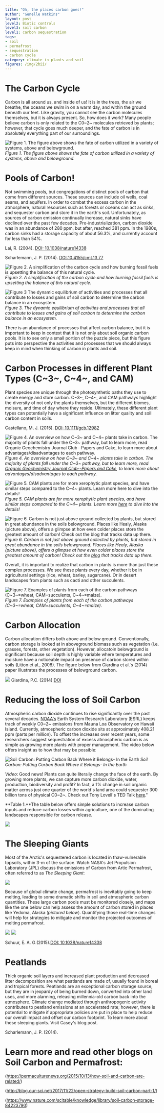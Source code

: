 ```yaml
---
title: "Oh, the places carbon goes!"
author: "Genelle Watkins"
layout: post
level2: Biotic controls
level3: soil carbon
level1: carbon sequestration
tags:
- soil
- permafrost
- sequestration
- carbon cycle
category: climate in plants and soil
figures: /img/2bii/
---
```


# The Carbon Cycle

Carbon is all around us, and inside of us! It is in the trees, the air we breathe, the oceans we swim in on a warm day, and within the ground beneath our feet. Like gravity, you cannot see the carbon molecules themselves, but it is always present. So, how does it work? Many people believe carbon is only related to the C0~2~ molecules retrieved by plants; however, that cycle goes much deeper, and the fate of carbon is in absolutely everything part of our surroundings.

![**Figure 1.** The figure above shows the fate of carbon utilized in a variety of systems, above and belowground.]({{site.baseurl}}{{page.figures}}Belowground_Carbon.jpg)
*Figure 1. The figure above shows the fate of carbon utilized in a variety of systems, above and belowground.*

# Pools of Carbon!
Not swimming pools, but congregations of distinct pools of carbon that come from different sources. These sources can include oil wells, coal seams, and aquifers. In order to combat the excess carbon in the atmosphere, natural resources such as forests or oceans can act as sinks, and sequester carbon and store it in the earth's soil. Unfortunately, as sources of carbon emission continually increase, natural sinks have declined over the past few decades. Pre-industrialization, carbon dioxide was in an abundance of 280 ppm, but after, reached 381 ppm. In the 1980s, carbon sinks had a storage capacity of about 56.3%, and currently account for less than 54%.

Lai, R. (2004). [DOI: 10.1038/nature14338](https://www.nature.com/articles/nature14338)




Scharlemann, J. P. (2014). [DOI:10.4155/cmt.13.77](https://doi.org/10.4155/cmt.13.77) 







![**Figure 2.** A simplification of the carbon cycle and how burning fossil fuels is upsetting the balance of this natural cycle.]({{site.baseurl}}{{page.figures}}BFF.jpg)
*Figure 2. A simplification of the carbon cycle and how burning fossil fuels is upsetting the balance of this natural cycle.*




![**Figure 3** The dynamic equilibrium of activities and processes that all contribute to losses and gains of soil carbon to determine the carbon balance in an ecosystem.]({{site.baseurl}}{{page.figures}}Dynamic_Equilibrium.jpg)
*Figure 3. The dynamic equilibrium of activities and processes that all contribute to losses and gains of soil carbon to determine the carbon balance in an ecosystem.*


There is an abundance of processes that affect carbon balance, but it is important to keep in context that it is not only about soil organic carbon pools. It is to see only a small portion of the puzzle piece, but this figure puts into perspective the activities and processes that we should always keep in mind when thinking of carbon in plants and soil.

# Carbon Processes in different Plant Types (C~3~, C~4~, and CAM)
Plant species are unique through the photosynthetic paths they use to create energy and store carbon. C~3~, C~4~, and CAM pathways highlight the diversity of not only the plants themselves, but the different biomes, moisure, and time of day where they reside. Ultimately, these different plant types can potentially have a significant influence on litter quality and soil carbon content in soils.

Castellano, M. J. (2015). [DOI: 10.1111/gcb.12982](https://lib.dr.iastate.edu/cgi/viewcontent.cgi?referer=https://scholar.google.com/scholar?hl=en&as_sdt=0%2C5&q=Integrating+plant+litter+quality%2C+soil+organic+matter+stabilization%2C+and+the+carbon+saturation+concept.%C2%A0Global+change+biology%2C%C2%A021%289%29%2C+3200-3209.&btnG=&httpsredir=1&article=1099&context=agron_pubs)

![**Figure 4.** An overview on how C~3~ and C~4~  plants take in carbon. The majority of plants fall under the C~3~ pathway, but to learn more, read [Organic Geochemistry Journal Club--Papers and Cake](https://papersandcake.wordpress.com/2015/10/27/the-leaf-wax-composition-and-stable-carbon-isotope-values-of-conifers-should-we-care/), to learn more about advantages/disadvantages to each pathway.]({{site.baseurl}}{{page.figures}}C3_C4_Pathways.jpg)
*Figure 4. An overview on how C~3~ and C~4~  plants take in carbon. The majority of plants fall under the C~3~ pathway, but to learn more, read [Organic Geochemistry Journal Club--Papers and Cake](https://papersandcake.wordpress.com/2015/10/27/the-leaf-wax-composition-and-stable-carbon-isotope-values-of-conifers-should-we-care/), to learn more about advantages/disadvantages to each pathway.*

![**Figure 5.** CAM plants are for more xerophytic plant species, and have similar steps compared to the C~4~ plants. Learn more [here](http://lifeofplant.blogspot.com/2011/10/c4-and-cam-photosynthesis.html) to dive into the details!]({{site.baseurl}}{{page.figures}}CAM_Pathway.jpg)
*Figure 5. CAM plants are for more xerophytic plant species, and have similar steps compared to the C~4~ plants. Learn more [here](http://lifeofplant.blogspot.com/2011/10/c4-and-cam-photosynthesis.html) to dive into the details!*

![Figure 6. Carbon is not just above ground collected by plants, but stored in great abundance in the soils belowground. Places like Healy, Alaska (_picture above_), offers a glimpse at how even colder places store the greatest amount of carbon! Check out the [blog](https://www.polartrec.com/expeditions/carbon-balance-in-warming-and-drying-tundra/journals/2011-05-03) that tracks data up there.]({{site.baseurl}}{{page.figures}}Healy_Alaska.jpg)
*Figure 6. Carbon is not just above ground collected by plants, but stored in great abundance in the soils belowground. Places like Healy, Alaska (_picture above_), offers a glimpse at how even colder places store the greatest amount of carbon! Check out the [blog](https://www.polartrec.com/expeditions/carbon-balance-in-warming-and-drying-tundra/journals/2011-05-03) that tracks data up there.*

Overall, it is important to realize that carbon in plants is more than just these complex processes. We see these plants every day, whether it be in agricultural settings (rice, wheat, barley, sugarcane). Or in desert landscapes from plants such as cacti and other succulents.

![Figure 7. Examples of plants from each of the carbon pathways (C~3~=wheat, CAM=succulents, C~4~=maize).]({{site.baseurl}}{{page.figures}}C3_C4_CAM.jpg)
*Figure 7. Examples of plants from each of the carbon pathways (C~3~=wheat, CAM=succulents, C~4~=maize).*

# Carbon Allocation
Carbon allocation differs both above and below ground. Conventionally, carbon storage is looked at in aboveground biomass such as vegetation (i.e. grasses, forests, other vegetation). However, allocatoin belowground is significant because soil depth is highly variable where temperatures and moisture have a noticeable impact on presence of carbon stored within soils (Litton et al., 2008). The figure below from Giardina et al.'s (2014) paper illustrates the processes of belowground carbon.

![]({{site.baseurl}}{{page.figures}}GPP_Giardina_2014.png)
Giardina, P.C. (2014) [DOI](https://www.nature.com/articles/nclimate2322)

# Reducing the loss of Soil Carbon
Atmospheric carbon dioxide continues to rise significantly over the past several decades. [NOAA's](https://www.co2.earth/weekly-co2) Earth System Research Laboratory (ESRL) keeps track of weekly C0~2~ emissions from Mauna Loa Observatory on Hawaii Island. Currently, atmospheric carbon dioxide sits at approximately 408.21 ppm (parts per million). To offset the increases over recent years, some researchers suggest sequestration of excess atmospheric carbon is as simple as growing more plants with proper management. The video below offers insight as to how that may be possible: 

![Soil Carbon: Putting Carbon Back Where it Belongs- In the Earth]({{site.baseurl}}{{page.figures}}PuttingCwhereitBelongs.jpg)
*Soil Carbon: Putting Carbon Back Where it Belongs- In the Earth*

*Video*: Good news! Plants can quite literally change the face of the earth. By growing more plants, we can capture more carbon dioxide, water, production, biodiversity and profit? In fact, a 1% change in soil organic matter across just one quarter of the world's land area could sequester 300 billion tons of physical C0~2~. Check out Tony Lovell's TED Talk [here](https://www.youtube.com/watch?v=wgmssrVInP0)."

**Table 1.**The table below offers simple solutions to increase carbon inputs and reduce carbon losses within agriculture, one of the dominating landscapes responsible for carbon release.

![]({{site.baseurl}}{{page.figures}}MgtPractices.jpg)

# The Sleeping Giants
Most of the Arctic's sequestered carbon is located in thaw-vulnerable topsoils, within 3-m of the surface. Watch NASA's Jet Propulsion Laboratory (JPL) discuss the emissions of Carbon from Artic Permafrost, often referred to as _The Sleeping Giant_:

![]({{site.baseurl}}{{page.figures}}SleepingGiant.png)

Because of global climate change, permafrost is inevitably going to keep melting, leading to some dramatic shifts in soil and atmospheric carbon quantities. These large carbon pools must be monitored closely, and maps like the one below can help assess the amount of carbon stored in places like Yedoma, Alaska (_pictured below_). Quantifying those real-time changes will help for strategies to mitigate and monitor the projected outcomes of melting permafrost.

![]({{site.baseurl}}{{page.figures}}Yedoma1.png)
![]({{site.baseurl}}{{page.figures}}Yedoma2.png)


Schuur, E. A. G.(2015).[DOI: 10.1038/nature14338](https://pdfs.semanticscholar.org/7e5b/b2ada771107313c7a56cdaed9c60e24a2fed.pdf)


# Peatlands
Thick organic soil layers and increased plant production and decreased litter decomposition are what peatlands are made of, usually found in boreal and tropical forests. Peatlands are an exceptional carbon storage source, but they are in jeopardy of being burned down, converted into other land uses, and more alarming, releasing millennia-old carbon back into the atmosphere. Climate change mediated through anthropogenic activity contributes to peatland emissions at an accelerated rate; however, there is potential to mitigate if appropriate policies are put in place to help reduce our overall impact and offset our carbon footprint. To learn more about these sleeping giants. Visit Casey's blog post.

Scharlemann, J. P. (2014).


# Learn more and read other blogs on Soil Carbon and Permafrost:
(https://permaculturenews.org/2015/10/13/how-soil-and-carbon-are-related/)



(http://blog.our-sci.net/2017/11/22/open-strategy-build-soil-carbon-part-1/)



(https://www.nature.com/scitable/knowledge/library/soil-carbon-storage-84223790)
